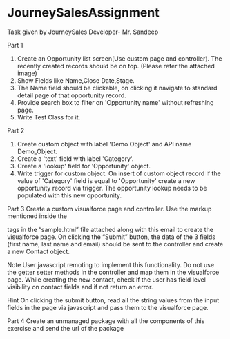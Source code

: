 # JourneySalesAssignment
Task given by JourneySales Developer- Mr. Sandeep 

Part 1

1. Create an Opportunity list screen(Use custom page and controller). The recently created records should be on top. (Please refer the attached image)
2. Show Fields like Name,Close Date,Stage.
3. The Name field should be clickable, on clicking it navigate to standard detail page of that opportunity record.
4. Provide search box to filter on 'Opportunity name' without refreshing page.
5. Write Test Class for it.


Part 2

1. Create custom object with label 'Demo Object' and API name Demo_Object.
2. Create a 'text' field with label 'Category'.
3. Create a 'lookup' field for 'Opportunity' object.
4. Write trigger for custom object. On insert of custom object record if the value of 'Category' field is equal to 'Opportunity' create a new opportunity record via trigger.
   The opportunity lookup needs to be populated with this new opportunity.

Part 3
Create a custom visualforce page and controller. Use the markup mentioned inside the <div> tags in the “sample.html” file attached along with this email to create the visualforce page. On clicking the “Submit” button, the data of the 3 fields (first name, last name and email) should be sent to the controller and create a new Contact object.

Note
User javascript remoting to implement this functionality.
Do not use the getter setter methods in the controller and map them in the visualforce page.
While creating the new contact, check if the user has field level visibility on contact fields and if not return an error.

Hint
On clicking the submit button, read all the string values from the input fields in the page via javascript and pass them to the visualforce page.


Part 4
Create an unmanaged package with all the components of this exercise and send the url of the package
